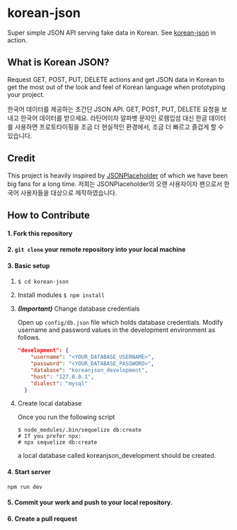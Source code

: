 # korean-json
Super simple JSON API serving fake data in Korean. See [korean-json](https://koreanjson.com) in action.


## What is Korean JSON?
Request GET, POST, PUT, DELETE actions and get JSON data in Korean to get the most out of the look and feel of Korean language when prototyping your project.

한국어 데이터를 제공하는 초간단 JSON API. 
GET, POST, PUT, DELETE 요청을 보내고 한국어 데이터를 받으세요. 라틴어이자 알파벳 문자인 로렘입섬 대신 한글 데이터를 사용하면 프로토타이핑을 조금 더 현실적인 환경에서, 조금 더 빠르고 즐겁게 할 수 있습니다.

## Credit
This project is heavily inspired by [JSONPlaceholder](https://jsonplaceholder.typicode.com) of which we have been big fans for a long time. 
저희는 JSONPlaceholder의 오랜 사용자이자 팬으로서 한국어 사용자들을 대상으로 제작하였습니다.

## How to Contribute

#### 1. Fork this repository
#### 2. `git clone` your remote repository into your local machine
#### 3. Basic setup
  1. `$ cd korean-json`

  2. Install modules
       `$ npm install`

  3. ***(Important)*** Change database credentials 

      Open up `config/db.json` file which holds database credentials. Modify username and password values in the development environment as follows. 

      ```json
      "development": {
          "username": "<YOUR_DATABASE_USERNAME>",
          "password": "<YOUR_DATABASE_PASSWORD>",
          "database": "koreanjson_development",
          "host": "127.0.0.1",
          "dialect": "mysql"
        }
      ```

      

  4. Create local database

       Once you run the following script

       ```shell
       $ node_modules/.bin/sequelize db:create
       # If you prefer npx:
       # npx sequelize db:create
       ```

       a local database called koreanjson_development should be created.

#### 4. Start server
`npm run dev`

#### 5. Commit your work and push to your local repository.
#### 6. Create a pull request
